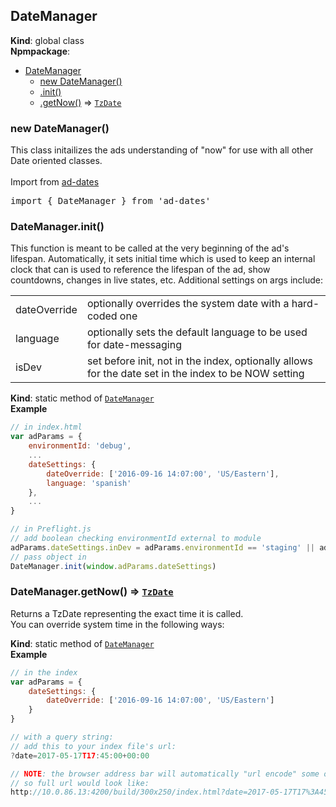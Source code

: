 <a name="DateManager"></a>

## DateManager
**Kind**: global class  
**Npmpackage**:   

* [DateManager](#DateManager)
    * [new DateManager()](#new_DateManager_new)
    * [.init()](#DateManager.init)
    * [.getNow()](#DateManager.getNow) ⇒ [<code>TzDate</code>](#TzDate)

<a name="new_DateManager_new"></a>

### new DateManager()
This class initailizes the ads understanding of "now" for use with all other Date oriented classes.
<br><br>
Import from <a href="https://github.com/ff0000-ad-tech/ad-dates">ad-dates</a>
<pre class="sunlight-highlight-javascript">
import { DateManager } from 'ad-dates'
</pre>

<a name="DateManager.init"></a>

### DateManager.init()
This function is meant to be called at the very beginning of the ad's lifespan. Automatically, it sets initial time which
		is used to keep an internal clock that can is used to reference the lifespan of the ad, show countdowns, changes in live states, etc.
		Additional settings on args include:
<br>
<table>
		<tr><td>dateOverride</td><td>optionally overrides the system date with a hard-coded one</td></tr>
		<tr><td>language</td><td>optionally sets the default language to be used for date-messaging</td></tr>
		<tr><td>isDev</td><td>set before init, not in the index, optionally allows for the date set in the index to be NOW setting</td></tr>
</table>

**Kind**: static method of [<code>DateManager</code>](#DateManager)  
**Example**  
```js
// in index.html
var adParams = {
	environmentId: 'debug',
	...
	dateSettings: {
		dateOverride: ['2016-09-16 14:07:00', 'US/Eastern'],
		language: 'spanish'
	},
	...
}

// in Preflight.js
// add boolean checking environmentId external to module
adParams.dateSettings.inDev = adParams.environmentId == 'staging' || adParams.environmentId == 'debug'
// pass object in
DateManager.init(window.adParams.dateSettings)
```
<a name="DateManager.getNow"></a>

### DateManager.getNow() ⇒ [<code>TzDate</code>](#TzDate)
Returns a TzDate representing the exact time it is called.<br>You can override system time in the following ways:

**Kind**: static method of [<code>DateManager</code>](#DateManager)  
**Example**  
```js
// in the index
var adParams = {
	dateSettings: {
		dateOverride: ['2016-09-16 14:07:00', 'US/Eastern']
	}
}

// with a query string:
// add this to your index file's url:
?date=2017-05-17T17:45:00+00:00

// NOTE: the browser address bar will automatically "url encode" some of the characters
// so full url would look like:
http://10.0.86.13:4200/build/300x250/index.html?date=2017-05-17T17%3A45%3A00%2B00%3A00
```
